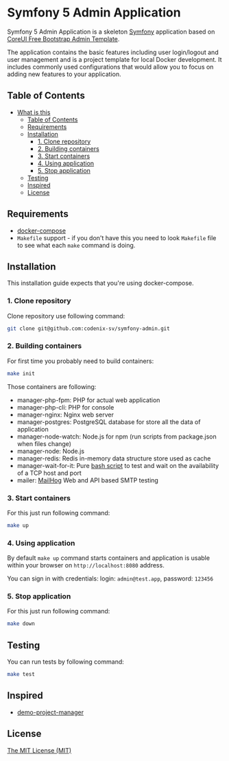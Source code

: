 # Symfony 5 Admin Application

Symfony 5 Admin Application is a skeleton [Symfony](https://symfony.com/) application 
based on [CoreUI Free Bootstrap Admin Template](https://github.com/coreui/coreui-free-bootstrap-admin-template).

The application contains the basic features including user login/logout and user management and is a project template for local Docker development. 
It includes commonly used configurations that would allow you to focus on adding new features to your application.

## Table of Contents

* [What is this](#symfony-5-admin-application)
  * [Table of Contents](#table-of-contents)
  * [Requirements](#requirements)
  * [Installation](#installation)
    * [1. Clone repository](#1-clone-repository)
    * [2. Building containers](#2-building-containers)
    * [3. Start containers](#3-start-containers)
    * [4. Using application](#4-using-application)
    * [5. Stop application](#5-stop-application)
  * [Testing](#testing)
  * [Inspired](#inspired)
  * [License](#license)

## Requirements

* [docker-compose](https://docs.docker.com/compose/install/)
* `Makefile` support - if you don't have this you need to look `Makefile` file
  to see what each `make` command is doing.
  
## Installation

This installation guide expects that you're using docker-compose.

### 1. Clone repository

Clone repository use following command:

```bash
git clone git@github.com:codenix-sv/symfony-admin.git
```

### 2. Building containers

For first time you probably need to build containers:

```bash
make init
```

Those containers are following:

* manager-php-fpm: PHP for actual web application
* manager-php-cli: PHP for console
* manager-nginx: Nginx web server
* manager-postgres: PostgreSQL database for store all the data of application
* manager-node-watch: Node.js for npm (run scripts from package.json when files change)
* manager-node: Node.js
* manager-redis: Redis in-memory data structure store used as cache
* manager-wait-for-it: Pure [bash script](https://github.com/vishnubob/wait-for-it) to test and wait on the availability of a TCP host and port
* mailer: [MailHog](https://github.com/mailhog/MailHog) Web and API based SMTP testing

### 3. Start containers

For this just run following command:

```bash
make up
```

### 4. Using application

By default `make up` command starts containers and application is usable within your browser on `http://localhost:8080` address.

You can sign in with credentials: login: `admin@test.app`, password: `123456`

### 5. Stop application
For this just run following command:

```bash
make down
```

## Testing

You can run tests by following command:

```bash
make test
```

## Inspired

* [demo-project-manager](https://github.com/ElisDN/demo-project-manager)

## License

[The MIT License (MIT)](LICENSE)